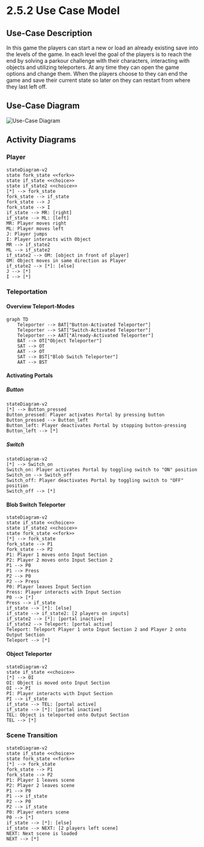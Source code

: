 # 2.5.2 Use Case Model

## Use-Case Description

In this game the players can start a new or load an already existing save into the levels of the game.
In each level the goal of the players is to reach the end by solving a parkour challenge with their characters, interacting with objects and utilizing teleporters.
At any time they can open the game options and change them.
When the players choose to they can end the game and save their current state so later on they can restart from where they last left off.

## Use-Case Diagram

![Use-Case Diagram](usecasediagram.png)

## Activity Diagrams

### Player

```Mermaid
stateDiagram-v2
state fork_state <<fork>>
state if_state <<choice>>
state if_state2 <<choice>>
[*] --> fork_state
fork_state --> if_state
fork_state --> J
fork_state --> I
if_state --> MR: [right]
if_state --> ML: [left]
MR: Player moves right
ML: Player moves left
J: Player jumps
I: Player interacts with Object
MR --> if_state2
ML --> if_state2
if_state2 --> OM: [object in front of player]
OM: Object moves in same direction as Player
if_state2 --> [*]: [else]
J --> [*]
I --> [*]
```

### Teleportation

#### Overview Teleport-Modes

```Mermaid
graph TD
    Teleporter --> BAT["Button-Activated Teleporter"]
    Teleporter --> SAT["Switch-Activated Teleporter"]
    Teleporter --> AAT["Already-Activated Teleporter"]
    BAT --> OT["Object Teleporter"]
    SAT --> OT
    AAT --> OT
    SAT --> BST["Blob Switch Teleporter"]
    AAT --> BST
```

#### Activating Portals

##### Button

```Mermaid
stateDiagram-v2
[*] --> Button_pressed
Button_pressed: Player activates Portal by pressing button
Button_pressed --> Button_left
Button_left: Player deactivates Portal by stopping button-pressing
Button_left --> [*]
```

##### Switch

```Mermaid
stateDiagram-v2
[*] --> Switch_on
Switch_on: Player activates Portal by toggling switch to "ON" position
Switch_on --> Switch_off
Switch_off: Player deactivates Portal by toggling switch to "OFF" position
Switch_off --> [*]
```

#### Blob Switch Teleporter

```Mermaid
stateDiagram-v2
state if_state <<choice>>
state if_state2 <<choice>>
state fork_state <<fork>>
[*] --> fork_state
fork_state --> P1
fork_state --> P2
P1: Player 1 moves onto Input Section
P2: Player 2 moves onto Input Section 2
P1 --> P0
P1 --> Press
P2 --> P0
P2 --> Press
P0: Player leaves Input Section
Press: Player interacts with Input Section
P0 --> [*]
Press --> if_state
if_state --> [*]: [else]
if_state --> if_state2: [2 players on inputs]
if_state2 --> [*]: [portal inactive]
if_state2 --> Teleport: [portal active]
Teleport: Teleport Player 1 onto Input Section 2 and Player 2 onto Output Section
Teleport --> [*]
```

#### Object Teleporter

```Mermaid
stateDiagram-v2
state if_state <<choice>>
[*] --> OI
OI: Object is moved onto Input Section
OI --> PI
PI: Player interacts with Input Section
PI --> if_state
if_state --> TEL: [portal active]
if_state --> [*]: [portal inactive]
TEL: Object is teleported onto Output Section
TEL --> [*]
```

### Scene Transition

```Mermaid
stateDiagram-v2
state if_state <<choice>>
state fork_state <<fork>>
[*] --> fork_state
fork_state --> P1
fork_state --> P2
P1: Player 1 leaves scene
P2: Player 2 leaves scene
P1 --> P0
P1 --> if_state
P2 --> P0
P2 --> if_state
P0: Player enters scene
P0 --> [*]
if_state --> [*]: [else]
if_state --> NEXT: [2 players left scene]
NEXT: Next scene is loaded
NEXT --> [*]
```